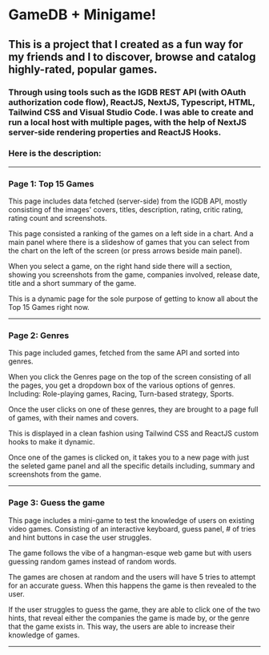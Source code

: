 # GameDB + Minigame!

## This is a project that I created as a fun way for my friends and I to discover, browse and catalog highly-rated, popular games.

### Through using tools such as the IGDB REST API (with OAuth authorization code flow), ReactJS, NextJS, Typescript, HTML, Tailwind CSS and Visual Studio Code. I was able to create and run a local host with multiple pages, with the help of NextJS server-side rendering properties and ReactJS Hooks. 

### Here is the description:

----------------------------------------

### Page 1: Top 15 Games

This page includes data fetched (server-side) from the IGDB API, mostly consisting of the images' covers, titles, description, rating, critic rating, rating count and screenshots. 

This page consisted a ranking of the games on a left side in a chart. And a main panel where there is a slideshow of games that you can select from the chart on the left of the screen (or press arrows beside main panel).

When you select a game, on the right hand side there will a section, showing you screenshots from the game, companies involved, release date, title and a short summary of the game. 

This is a dynamic page for the sole purpose of getting to know all about the Top 15 Games right now.

----------------------------------------

### Page 2: Genres

This page included games, fetched from the same API and sorted into genres. 

When you click the Genres page on the top of the screen consisting of all the pages, you get a dropdown box of the various options of genres. Including: Role-playing games, Racing, Turn-based strategy, Sports.

Once the user clicks on one of these genres, they are brought to a page full of games, with their names and covers. 

This is displayed in a clean fashion using Tailwind CSS and ReactJS custom hooks to make it dynamic.

Once one of the games is clicked on, it takes you to a new page with just the seleted game panel and all the specific details including, summary and screenshots from the game.

----------------------------------------

### Page 3: Guess the game

This page includes a mini-game to test the knowledge of users on existing video games. Consisting of an interactive keyboard, guess panel, # of tries and hint buttons in case the user struggles.

The game follows the vibe of a hangman-esque web game but with users guessing random games instead of random words.

The games are chosen at random and the users will have 5 tries to attempt for an accurate guess. When this happens the game is then revealed to the user.

If the user struggles to guess the game, they are able to click one of the two hints, that reveal either the companies the game is made by, or the genre that the game exists in. This way, the users are able to increase their knowledge of games. 

----------------------------------------



